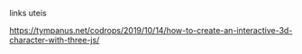 links uteis


https://tympanus.net/codrops/2019/10/14/how-to-create-an-interactive-3d-character-with-three-js/